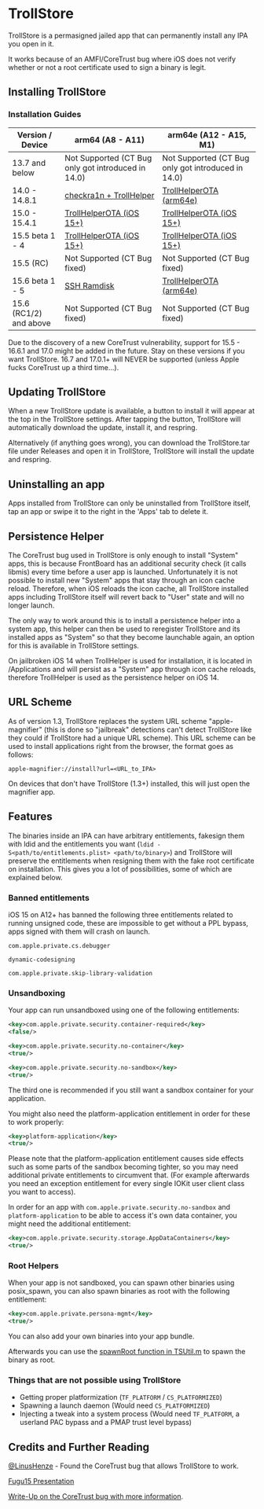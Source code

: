 # TrollStore

TrollStore is a permasigned jailed app that can permanently install any IPA you open in it.

It works because of an AMFI/CoreTrust bug where iOS does not verify whether or not a root certificate used to sign a binary is legit.

## Installing TrollStore

### Installation Guides

| Version / Device | arm64 (A8 - A11) | arm64e (A12 - A15, M1) |
| --- | --- | --- |
| 13.7 and below | Not Supported (CT Bug only got introduced in 14.0) | Not Supported (CT Bug only got introduced in 14.0) |
| 14.0 - 14.8.1 | [checkra1n + TrollHelper](./install_trollhelper.md) | [TrollHelperOTA (arm64e)](./install_trollhelperota_arm64e.md) |
| 15.0 - 15.4.1 | [TrollHelperOTA (iOS 15+)](./install_trollhelperota_ios15.md) | [TrollHelperOTA (iOS 15+)](./install_trollhelperota_ios15.md) |
| 15.5 beta 1 - 4 | [TrollHelperOTA (iOS 15+)](./install_trollhelperota_ios15.md) | [TrollHelperOTA (iOS 15+)](./install_trollhelperota_ios15.md) |
| 15.5 (RC) | Not Supported (CT Bug fixed) | Not Supported (CT Bug fixed) |
| 15.6 beta 1 - 5 | [SSH Ramdisk](./install_sshrd.md) | [TrollHelperOTA (arm64e)](./install_trollhelperota_arm64e.md) |
| 15.6 (RC1/2) and above | Not Supported (CT Bug fixed) | Not Supported (CT Bug fixed) |

Due to the discovery of a new CoreTrust vulnerability, support for 15.5 - 16.6.1 and 17.0 might be added in the future. Stay on these versions if you want TrollStore. 16.7 and 17.0.1+ will NEVER be supported (unless Apple fucks CoreTrust up a third time...).

## Updating TrollStore

When a new TrollStore update is available, a button to install it will appear at the top in the TrollStore settings. After tapping the button, TrollStore will automatically download the update, install it, and respring.

Alternatively (if anything goes wrong), you can download the TrollStore.tar file under Releases and open it in TrollStore, TrollStore will install the update and respring.

## Uninstalling an app

Apps installed from TrollStore can only be uninstalled from TrollStore itself, tap an app or swipe it to the right in the 'Apps' tab to delete it.

## Persistence Helper

The CoreTrust bug used in TrollStore is only enough to install "System" apps, this is because FrontBoard has an additional security check (it calls libmis) every time before a user app is launched. Unfortunately it is not possible to install new "System" apps that stay through an icon cache reload. Therefore, when iOS reloads the icon cache, all TrollStore installed apps including TrollStore itself will revert back to "User" state and will no longer launch.

The only way to work around this is to install a persistence helper into a system app, this helper can then be used to reregister TrollStore and its installed apps as "System" so that they become launchable again, an option for this is available in TrollStore settings.

On jailbroken iOS 14 when TrollHelper is used for installation, it is located in /Applications and will persist as a "System" app through icon cache reloads, therefore TrollHelper is used as the persistence helper on iOS 14.

## URL Scheme

As of version 1.3, TrollStore replaces the system URL scheme "apple-magnifier" (this is done so "jailbreak" detections can't detect TrollStore like they could if TrollStore had a unique URL scheme). This URL scheme can be used to install applications right from the browser, the format goes as follows:

`apple-magnifier://install?url=<URL_to_IPA>`

On devices that don't have TrollStore (1.3+) installed, this will just open the magnifier app.

## Features

The binaries inside an IPA can have arbitrary entitlements, fakesign them with ldid and the entitlements you want (`ldid -S<path/to/entitlements.plist> <path/to/binary>`) and TrollStore will preserve the entitlements when resigning them with the fake root certificate on installation. This gives you a lot of possibilities, some of which are explained below.

### Banned entitlements

iOS 15 on A12+ has banned the following three entitlements related to running unsigned code, these are impossible to get without a PPL bypass, apps signed with them will crash on launch.

`com.apple.private.cs.debugger`

`dynamic-codesigning`

`com.apple.private.skip-library-validation`

### Unsandboxing

Your app can run unsandboxed using one of the following entitlements:

```xml
<key>com.apple.private.security.container-required</key>
<false/>
```

```xml
<key>com.apple.private.security.no-container</key>
<true/>
```

```xml
<key>com.apple.private.security.no-sandbox</key>
<true/>
```

The third one is recommended if you still want a sandbox container for your application.

You might also need the platform-application entitlement in order for these to work properly:

```xml
<key>platform-application</key>
<true/>
```

Please note that the platform-application entitlement causes side effects such as some parts of the sandbox becoming tighter, so you may need additional private entitlements to circumvent that. (For example afterwards you need an exception entitlement for every single IOKit user client class you want to access).

In order for an app with `com.apple.private.security.no-sandbox` and `platform-application` to be able to access it's own data container, you might need the additional entitlement:

```xml
<key>com.apple.private.security.storage.AppDataContainers</key>
<true/>
```

### Root Helpers

When your app is not sandboxed, you can spawn other binaries using posix_spawn, you can also spawn binaries as root with the following entitlement:

```xml
<key>com.apple.private.persona-mgmt</key>
<true/>
```

You can also add your own binaries into your app bundle.

Afterwards you can use the [spawnRoot function in TSUtil.m](./Shared/TSUtil.m#L77) to spawn the binary as root.

### Things that are not possible using TrollStore

- Getting proper platformization (`TF_PLATFORM` / `CS_PLATFORMIZED`)
- Spawning a launch daemon (Would need `CS_PLATFORMIZED`)
- Injecting a tweak into a system process (Would need `TF_PLATFORM`, a userland PAC bypass and a PMAP trust level bypass)

## Credits and Further Reading

[@LinusHenze](https://twitter.com/LinusHenze/) - Found the CoreTrust bug that allows TrollStore to work.

[Fugu15 Presentation](https://youtu.be/rPTifU1lG7Q)

[Write-Up on the CoreTrust bug with more information](https://worthdoingbadly.com/coretrust/).
